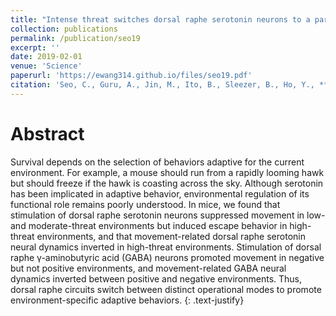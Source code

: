 ```yaml
---
title: "Intense threat switches dorsal raphe serotonin neurons to a paradoxical operational mode"
collection: publications
permalink: /publication/seo19
excerpt: ''
date: 2019-02-01
venue: 'Science'
paperurl: 'https://ewang314.github.io/files/seo19.pdf'
citation: 'Seo, C., Guru, A., Jin, M., Ito, B., Sleezer, B., Ho, Y., **Wang, E.**, Boada, C., Krupa, N., Kullakanda, D., Shen, C. and Warden, M. Intense threat switches dorsal raphe serotonin neurons to a paradoxical operational mode. Science, 2019; 363 (6426): 538'
---
```

Abstract
=======
Survival depends on the selection of behaviors adaptive for the current environment. For example, a mouse should run from a rapidly looming hawk but should freeze if the hawk is coasting across the sky. Although serotonin has been implicated in adaptive behavior, environmental regulation of its functional role remains poorly understood. In mice, we found that stimulation of dorsal raphe serotonin neurons suppressed movement in low- and moderate-threat environments but induced escape behavior in high-threat environments, and that movement-related dorsal raphe serotonin neural dynamics inverted in high-threat environments. Stimulation of dorsal raphe γ-aminobutyric acid (GABA) neurons promoted movement in negative but not positive environments, and movement-related GABA neural dynamics inverted between positive and negative environments. Thus, dorsal raphe circuits switch between distinct operational modes to promote environment-specific adaptive behaviors.
{: .text-justify}
